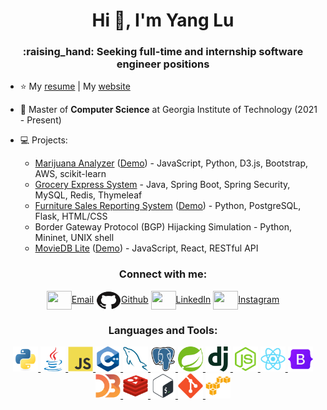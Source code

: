 <h1 align="center">Hi 👋, I'm Yang Lu</h1>
<h3 align="center">:raising_hand: Seeking full-time and internship software engineer positions </h3>
<!-- <h4 align="center">https://github.com/lukeyanggb</h3> -->

- :star: My <a href="https://github.com/lukeyanggb/lukeyanggb/blob/main/Resume.pdf">resume</a> | My <a href="https://yanglu.me">website</a>
- :love_letter: Master of **Computer Science** at Georgia Institute of Technology (2021 - Present)

- :computer: Projects:
    - [Marijuana Analyzer](https://github.com/lukeyanggb/MarijuanaAnalyzer) ([Demo](http://marijuana.yanglu.me:8081/)) - JavaScript, Python, D3.js, Bootstrap, AWS, scikit-learn
    - [Grocery Express System](https://github.com/lukeyanggb/Grocery-Express-Web-App) - Java, Spring Boot, Spring Security, MySQL, Redis, Thymeleaf
    - [Furniture Sales Reporting System](https://github.com/lukeyanggb/Furniture-Sales-Reporting-System) ([Demo](http://furniture.db.yanglu.me:8083/)) - Python, PostgreSQL, Flask, HTML/CSS
    - Border Gateway Protocol (BGP) Hijacking Simulation - Python, Mininet, UNIX shell
    - [MovieDB Lite](https://github.com/lukeyanggb/MovieDB-Lite) ([Demo](http://moviedb.yanglu.me:8082/)) - JavaScript, React, RESTful API

<h3 align="middle">Connect with me:</h2>
<p align="middle">
  <a href="mailto:ylu635@gatech.edu" target="blank">  <img align="center" src="https://cdn.jsdelivr.net/npm/simple-icons@3.0.1/icons/gmail.svg" height="30" width="40" />Email</a>
  <a href="https://github.com/lukeyanggb" target="_blank"><img align="center" src="https://raw.githubusercontent.com/devicons/devicon/master/icons/github/github-original.svg" height="30" width="40" />Github</a>
  <a href="https://www.linkedin.com/in/luke-yanglu/" target="_blank"><img align="center" src="https://cdn.jsdelivr.net/npm/simple-icons@3.0.1/icons/linkedin.svg" height="30" width="40" />LinkedIn</a>
  <a href="https://www.instagram.com/lukeyangmu/" target="_blank"><img align="center" src="https://cdn.jsdelivr.net/npm/simple-icons@3.0.1/icons/instagram.svg" height="30" width="40" />Instagram</a>
</p>

<h3 align="middle">Languages and Tools:</h3>

<p align="middle"> 
  <a href="https://www.python.org" target="_blank"> <img src="https://raw.githubusercontent.com/devicons/devicon/master/icons/python/python-original.svg" alt="python" width="40" height="40"/> </a> 
  <a href="https://www.java.com" target="_blank"> <img src="https://raw.githubusercontent.com/devicons/devicon/master/icons/java/java-original.svg" alt="java" width="40" height="40"/> </a> 
  <a href="https://developer.mozilla.org/en-US/docs/Web/JavaScript" target="_blank" rel="noreferrer"> <img src="https://raw.githubusercontent.com/devicons/devicon/master/icons/javascript/javascript-original.svg" alt="javascript" width="40" height="40"/> </a>
  <a href="https://cplusplus.com/" target="_blank" rel="noreferrer"> <img src="https://raw.githubusercontent.com/devicons/devicon/master/icons/cplusplus/cplusplus-original.svg" alt="cpp" width="40" height="40"/> </a> 
  <a href="https://www.mysql.com/" target="_blank" rel="noreferrer"> <img src="https://raw.githubusercontent.com/devicons/devicon/master/icons/mysql/mysql-original.svg" alt="mysql" width="40" height="40"/> </a>
  <a href="https://www.postgresql.org/" target="_blank" rel="noreferrer"> <img src="https://raw.githubusercontent.com/devicons/devicon/master/icons/postgresql/postgresql-original.svg" alt="postgresql" width="40" height="40"/> </a> 
  <a href="https://spring.io/" target="_blank" rel="noreferrer"> <img src="https://raw.githubusercontent.com/devicons/devicon/master/icons/spring/spring-original.svg" alt="spring" width="40" height="40"/> </a> 
  <a href="https://www.djangoproject.com/" target="_blank"> <img src="https://raw.githubusercontent.com/devicons/devicon/master/icons/django/django-plain.svg" alt="django" width="40" height="40"/> </a>
  <a href="https://nodejs.org" target="_blank" rel="noreferrer"> <img src="https://raw.githubusercontent.com/devicons/devicon/master/icons/nodejs/nodejs-original.svg" alt="nodejs" width="40" height="40"/> </a>
  <a href="https://reactjs.org/" target="_blank" rel="noreferrer"> <img src="https://raw.githubusercontent.com/devicons/devicon/master/icons/react/react-original.svg" alt="react" width="40" height="40"/> </a>
  <a href="https://getbootstrap.com/" target="_blank" rel="noreferrer"> <img src="https://raw.githubusercontent.com/devicons/devicon/master/icons/bootstrap/bootstrap-original.svg" alt="bootstrap" width="40" height="40"/> </a>
  <a href="https://d3js.org/" target="_blank" rel="noreferrer"> <img src="https://raw.githubusercontent.com/devicons/devicon/master/icons/d3js/d3js-original.svg" alt="d3js" width="40" height="40"/> </a> 
  <a href="https://www.redis.com/" target="_blank" rel="noreferrer"> <img src="https://raw.githubusercontent.com/devicons/devicon/master/icons/redis/redis-original.svg" alt="redis" width="40" height="40"/> </a> 
  <a href="https://www.gnu.org/software/bash/" target="_blank" rel="noreferrer"> <img src="https://raw.githubusercontent.com/devicons/devicon/master/icons/bash/bash-original.svg" alt="bash" width="40" height="40"/> </a> 
  <a href="https://git-scm.com/" target="_blank"> <img src="https://raw.githubusercontent.com/devicons/devicon/master/icons/git/git-original.svg" alt="git" width="40" height="40"/> </a>
  <a href="https://aws.amazon.com/" target="_blank"> <img src="https://raw.githubusercontent.com/devicons/devicon/master/icons/amazonwebservices/amazonwebservices-original.svg" alt="aws" width="40" height="40"/> </a>
</p>
